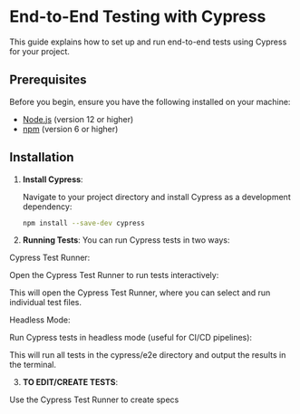 # End-to-End Testing with Cypress

This guide explains how to set up and run end-to-end tests using Cypress for your project.

## Prerequisites

Before you begin, ensure you have the following installed on your machine:

- [Node.js](https://nodejs.org/) (version 12 or higher)
- [npm](https://www.npmjs.com/) (version 6 or higher)

## Installation

1. **Install Cypress**:

   Navigate to your project directory and install Cypress as a development dependency:

   ```sh
   npm install --save-dev cypress

2. **Running Tests**:
You can run Cypress tests in two ways:

Cypress Test Runner:

Open the Cypress Test Runner to run tests interactively:

This will open the Cypress Test Runner, where you can select and run individual test files.

Headless Mode:

Run Cypress tests in headless mode (useful for CI/CD pipelines):

This will run all tests in the cypress/e2e directory and output the results in the terminal.

3. **TO EDIT/CREATE TESTS**:

Use the Cypress Test Runner to create specs